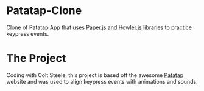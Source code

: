 # Patatap-Clone

Clone of Patatap App that uses [Paper.js](http://paperjs.org/) and [Howler.js](https://howlerjs.com/) libraries to practice keypress events.

# The Project

Coding with Colt Steele, this project is based off the awesome [Patatap](https://patatap.com/) website and was used to align keypress events with animations and sounds. 





